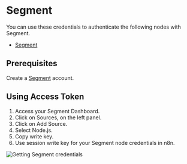 # Segment

You can use these credentials to authenticate the following nodes with Segment.

- [Segment](/integrations/builtin/app-nodes/n8n-nodes-base.segment/)

## Prerequisites

Create a [Segment](https://segment.com/) account.

## Using Access Token

1. Access your Segment Dashboard.
2. Click on Sources, on the left panel.
3. Click on Add Source.
4. Select Node.js.
5. Copy write key.
6. Use session write key for your Segment node credentials in n8n.

![Getting Segment credentials](/_images/integrations/builtin/credentials/segment/using-access-token.gif)
